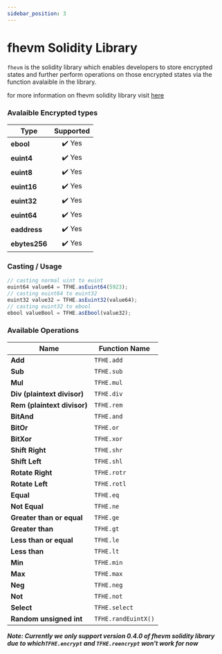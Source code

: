 ```yaml
---
sidebar_position: 3
---
```


# fhevm Solidity Library

`fhevm` is the solidity library which enables developers to store encrypted states and further perform operations on those encrypted states via the function avalaible in the library.


for more information on fhevm solidity library visit [here](https://docs.zama.ai/fhevm/v/0.4-2)

### Avalaible Encrypted types

| Type      | Supported |
|-----------|:---------:|
| **ebool**     | ✔️ Yes     |
| **euint4**    | ✔️ Yes     |
| **euint8**    | ✔️ Yes     |
| **euint16**   | ✔️ Yes     |
| **euint32**   | ✔️ Yes     |
| **euint64**   | ✔️ Yes     |
| **eaddress**  | ✔️ Yes     |
| **ebytes256** | ✔️ Yes     |

### Casting / Usage

```js
// casting normal uint to euint 
euint64 value64 = TFHE.asEuint64(5923);
// casting euint64 to euint32
euint32 value32 = TFHE.asEuint32(value64);
// casting euint32 to ebool
ebool valueBool = TFHE.asEbool(value32);
```

### Available Operations

| **Name**                  | **Function Name**     |
|---------------------------|-----------------------|
| **Add**                   | `TFHE.add`            |
| **Sub**                   | `TFHE.sub`            |
| **Mul**                   | `TFHE.mul`            |
| **Div (plaintext divisor)** | `TFHE.div`           |
| **Rem (plaintext divisor)** | `TFHE.rem`           |
| **BitAnd**                | `TFHE.and`            |
| **BitOr**                 | `TFHE.or`             |
| **BitXor**                | `TFHE.xor`            |
| **Shift Right**           | `TFHE.shr`            |
| **Shift Left**            | `TFHE.shl`            |
| **Rotate Right**          | `TFHE.rotr`           |
| **Rotate Left**           | `TFHE.rotl`           |
| **Equal**                 | `TFHE.eq`             |
| **Not Equal**             | `TFHE.ne`             |
| **Greater than or equal** | `TFHE.ge`             |
| **Greater than**          | `TFHE.gt`             |
| **Less than or equal**    | `TFHE.le`             |
| **Less than**             | `TFHE.lt`             |
| **Min**                   | `TFHE.min`            |
| **Max**                   | `TFHE.max`            |
| **Neg**                   | `TFHE.neg`            |
| **Not**                   | `TFHE.not`            |
| **Select**                | `TFHE.select`         |
| **Random unsigned int**   | `TFHE.randEuintX()`   |

***Note: Currently we only support version 0.4.0 of fhevm solidity library due to which`TFHE.encrypt` and `TFHE.reencrypt` won't work for now***


